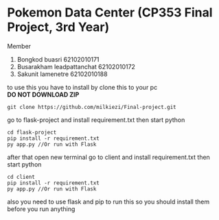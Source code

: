 # Pokemon Data Center (CP353 Final Project, 3rd Year)  
Member
1) Bongkod buasri 62102010171  
2) Busarakham leadpattanchat 62102010172  
3) Sakunit Iamenetre 62102010188




to use this you have to install by clone this to your pc      
**DO NOT DOWNLOAD ZIP**  

```
git clone https://github.com/milkiezi/Final-project.git
```
go to flask-project and install requirement.txt then start python

```
cd flask-project
pip install -r requirement.txt
py app.py //Or run with Flask
```
after that open new terminal
go to client and install requirement.txt then start python

```
cd client
pip install -r requirement.txt
py app.py //Or run with Flask
```
also you need to use flask and pip to run this so you should install them before you run anything
